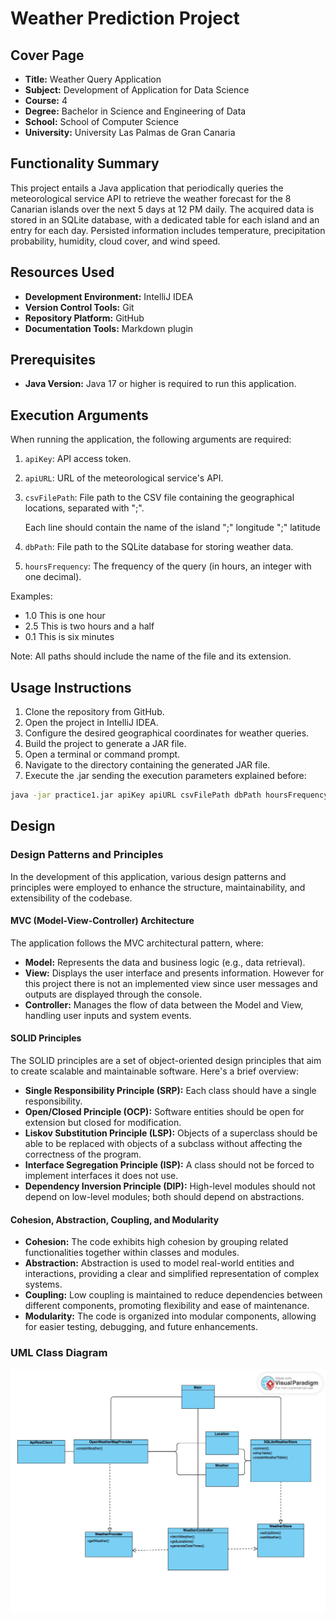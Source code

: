 # Weather Prediction Project

## Cover Page
- **Title:** Weather Query Application
- **Subject:** Development of Application for Data Science
- **Course:** 4
- **Degree:** Bachelor in Science and Engineering of Data
- **School:** School of Computer Science
- **University:** University Las Palmas de Gran Canaria

## Functionality Summary
This project entails a Java application that periodically queries the meteorological service API to retrieve the weather forecast for the 8 Canarian islands over the next 5 days at 12 PM daily. The acquired data is stored in an SQLite database, with a dedicated table for each island and an entry for each day. Persisted information includes temperature, precipitation probability, humidity, cloud cover, and wind speed.

## Resources Used
- **Development Environment:** IntelliJ IDEA
- **Version Control Tools:** Git
- **Repository Platform:** GitHub
- **Documentation Tools:** Markdown plugin

## Prerequisites
- **Java Version:** Java 17 or higher is required to run this application.

## Execution Arguments
When running the application, the following arguments are required:
1. `apiKey`: API access token.
2. `apiURL`: URL of the meteorological service's API.
3. `csvFilePath`: File path to the CSV file containing the geographical locations, separated with ";".
    
   Each line should contain the name of the island ";" longitude ";" latitude
4. `dbPath`: File path to the SQLite database for storing weather data.
5. `hoursFrequency`: The frequency of the query (in hours, an integer with one decimal).
   
Examples:
- 1.0 This is one hour
- 2.5 This is two hours and a half
- 0.1 This is six minutes

Note: All paths should include the name of the file and its extension.
## Usage Instructions
1. Clone the repository from GitHub.
2. Open the project in IntelliJ IDEA.
3. Configure the desired geographical coordinates for weather queries.
4. Build the project to generate a JAR file.
5. Open a terminal or command prompt.
6. Navigate to the directory containing the generated JAR file.
7. Execute the .jar sending the execution parameters explained before:

```bash
java -jar practice1.jar apiKey apiURL csvFilePath dbPath hoursFrequency
```

## Design
### Design Patterns and Principles
In the development of this application, various design patterns and principles were employed to enhance the structure, maintainability, and extensibility of the codebase.

#### MVC (Model-View-Controller) Architecture
The application follows the MVC architectural pattern, where:
- **Model:** Represents the data and business logic (e.g., data retrieval).
- **View:** Displays the user interface and presents information. However for this project there is not an implemented view since user messages and outputs are displayed through the console.
- **Controller:** Manages the flow of data between the Model and View, handling user inputs and system events.

#### SOLID Principles
The SOLID principles are a set of object-oriented design principles that aim to create scalable and maintainable software. Here's a brief overview:

- **Single Responsibility Principle (SRP):** Each class should have a single responsibility.
- **Open/Closed Principle (OCP):** Software entities should be open for extension but closed for modification.
- **Liskov Substitution Principle (LSP):** Objects of a superclass should be able to be replaced with objects of a subclass without affecting the correctness of the program.
- **Interface Segregation Principle (ISP):** A class should not be forced to implement interfaces it does not use.
- **Dependency Inversion Principle (DIP):** High-level modules should not depend on low-level modules; both should depend on abstractions.

#### Cohesion, Abstraction, Coupling, and Modularity
- **Cohesion:** The code exhibits high cohesion by grouping related functionalities together within classes and modules.
- **Abstraction:** Abstraction is used to model real-world entities and interactions, providing a clear and simplified representation of complex systems.
- **Coupling:** Low coupling is maintained to reduce dependencies between different components, promoting flexibility and ease of maintenance.
- **Modularity:** The code is organized into modular components, allowing for easier testing, debugging, and future enhancements.

### UML Class Diagram

![Description of the Image](./src/files/UML_Ejercicio_1.jpg)

